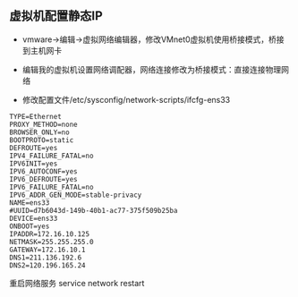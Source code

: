 
## 虚拟机配置静态IP

* vmware->编辑->虚拟网络编辑器，修改VMnet0虚拟机使用桥接模式，桥接到主机网卡

* 编辑我的虚拟机设置网络调配器，网络连接修改为桥接模式：直接连接物理网络

* 修改配置文件/etc/sysconfig/network-scripts/ifcfg-ens33 
```
TYPE=Ethernet
PROXY_METHOD=none
BROWSER_ONLY=no
BOOTPROTO=static
DEFROUTE=yes
IPV4_FAILURE_FATAL=no
IPV6INIT=yes
IPV6_AUTOCONF=yes
IPV6_DEFROUTE=yes
IPV6_FAILURE_FATAL=no
IPV6_ADDR_GEN_MODE=stable-privacy
NAME=ens33
#UUID=d7b6043d-149b-40b1-ac77-375f509b25ba
DEVICE=ens33
ONBOOT=yes
IPADDR=172.16.10.125
NETMASK=255.255.255.0
GATEWAY=172.16.10.1
DNS1=211.136.192.6
DNS2=120.196.165.24
```
重启网络服务
service network restart

